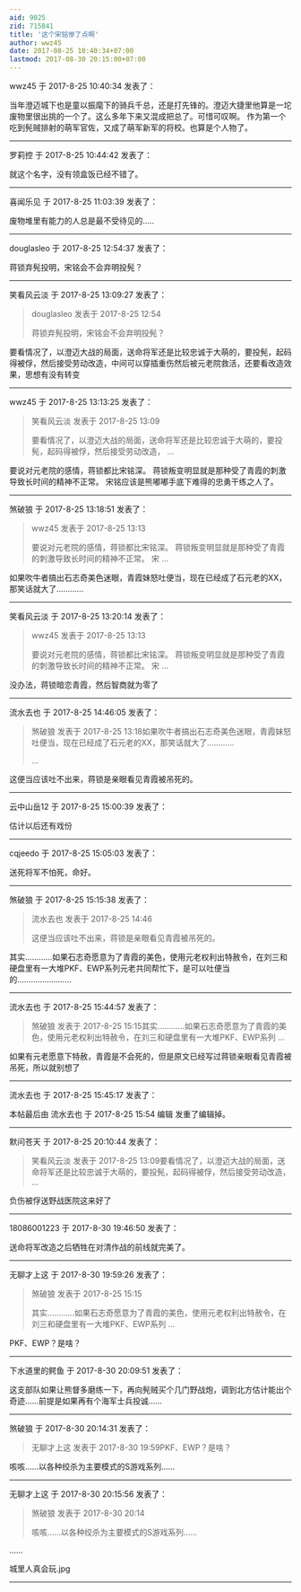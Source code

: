 ```yaml
---
aid: 9025
zid: 715841
title: '这个宋铭惨了点啊'
author: wwz45
date: 2017-08-25 10:40:34+07:00
lastmod: 2017-08-30 20:15:00+07:00
---
```


wwz45 于 2017-8-25 10:40:34 发表了：

当年澄迈城下也是童以振麾下的骑兵千总，还是打先锋的。澄迈大捷里他算是一坨废物里很出挑的一个了。这么多年下来又混成把总了。可惜可叹啊。 作为第一个吃到髡贼排射的萌军官佐，又成了萌军新军的将校。也算是个人物了。

---------

罗莉控 于 2017-8-25 10:44:42 发表了：

就这个名字，没有领盒饭已经不错了。

---------

喜闻乐见 于 2017-8-25 11:03:39 发表了：

废物堆里有能力的人总是最不受待见的.....

---------

douglasleo 于 2017-8-25 12:54:37 发表了：

蒋锁弃髡投明，宋铭会不会弃明投髡？

---------

笑看风云淡 于 2017-8-25 13:09:27 发表了：

> douglasleo 发表于 2017-8-25 12:54
> 
> 蒋锁弃髡投明，宋铭会不会弃明投髡？



要看情况了，以澄迈大战的局面，送命将军还是比较忠诚于大萌的，要投髡，起码得被俘，然后接受劳动改造，中间可以穿插重伤然后被元老院救活，还要看改造效果，思想有没有转变

---------

wwz45 于 2017-8-25 13:13:25 发表了：

> 笑看风云淡 发表于 2017-8-25 13:09
> 
> 要看情况了，以澄迈大战的局面，送命将军还是比较忠诚于大萌的，要投髡，起码得被俘，然后接受劳动改造， ...



要说对元老院的感情，蒋锁都比宋铭深。 蒋锁叛变明显就是那种受了青霞的刺激导致长时间的精神不正常。 宋铭应该是熊嘟嘟手底下难得的忠勇干练之人了。

---------

煞破狼 于 2017-8-25 13:18:51 发表了：

> wwz45 发表于 2017-8-25 13:13
> 
> 要说对元老院的感情，蒋锁都比宋铭深。 蒋锁叛变明显就是那种受了青霞的刺激导致长时间的精神不正常。 宋 ...



如果吹牛者搞出石志奇美色迷眼，青霞妹怒吐便当，现在已经成了石元老的XX，那笑话就大了…………

---------

笑看风云淡 于 2017-8-25 13:20:14 发表了：

> wwz45 发表于 2017-8-25 13:13
> 
> 要说对元老院的感情，蒋锁都比宋铭深。 蒋锁叛变明显就是那种受了青霞的刺激导致长时间的精神不正常。 宋 ...



没办法，蒋锁暗恋青霞，然后智商就为零了

---------

流水去也 于 2017-8-25 14:46:05 发表了：

> 煞破狼 发表于 2017-8-25 13:18如果吹牛者搞出石志奇美色迷眼，青霞妹怒吐便当，现在已经成了石元老的XX，那笑话就大了…………
> 
> ...



这便当应该吐不出来，蒋锁是亲眼看见青霞被吊死的。

---------

云中山岳12 于 2017-8-25 15:00:39 发表了：

估计以后还有戏份

---------

cqjeedo 于 2017-8-25 15:05:03 发表了：

送死将军不怕死，命好。

---------

煞破狼 于 2017-8-25 15:15:38 发表了：

> 流水去也 发表于 2017-8-25 14:46
> 
> 这便当应该吐不出来，蒋锁是亲眼看见青霞被吊死的。



其实…………如果石志奇愿意为了青霞的美色，使用元老权利出特赦令，在刘三和硬盘里有一大堆PKF、EWP系列元老共同帮忙下，是可以吐便当的……………………

---------

流水去也 于 2017-8-25 15:44:57 发表了：

> 煞破狼 发表于 2017-8-25 15:15其实…………如果石志奇愿意为了青霞的美色，使用元老权利出特赦令，在刘三和硬盘里有一大堆PKF、EWP系列 ...



如果有元老愿意下特赦，青霞是不会死的，但是原文已经写过蒋锁亲眼看见青霞被吊死，所以就别想了

---------

流水去也 于 2017-8-25 15:45:17 发表了：

本帖最后由 流水去也 于 2017-8-25 15:54 编辑 发重了编辑掉。

---------

默问苍天 于 2017-8-25 20:10:44 发表了：

> 笑看风云淡 发表于 2017-8-25 13:09要看情况了，以澄迈大战的局面，送命将军还是比较忠诚于大萌的，要投髡，起码得被俘，然后接受劳动改造， ...



负伤被俘送野战医院这来好了

---------

18086001223 于 2017-8-30 19:46:50 发表了：

送命将军改造之后牺牲在对清作战的前线就完美了。

---------

无聊才上这 于 2017-8-30 19:59:26 发表了：

> 煞破狼 发表于 2017-8-25 15:15
> 
> 其实…………如果石志奇愿意为了青霞的美色，使用元老权利出特赦令，在刘三和硬盘里有一大堆PKF、EWP系列 ...



PKF、EWP？是啥？

---------

下水道里的鳄鱼 于 2017-8-30 20:09:51 发表了：

这支部队如果让熊督多磨练一下，再向髡贼买个几门野战炮，调到北方估计能出个奇迹……前提是如果再有个海军士兵投诚……

---------

煞破狼 于 2017-8-30 20:14:31 发表了：

> 无聊才上这 发表于 2017-8-30 19:59PKF、EWP？是啥？



咳咳……以各种绞杀为主要模式的S游戏系列……

---------

无聊才上这 于 2017-8-30 20:15:56 发表了：

> 煞破狼 发表于 2017-8-30 20:14
> 
> 咳咳……以各种绞杀为主要模式的S游戏系列……



……

城里人真会玩.jpg

---------

